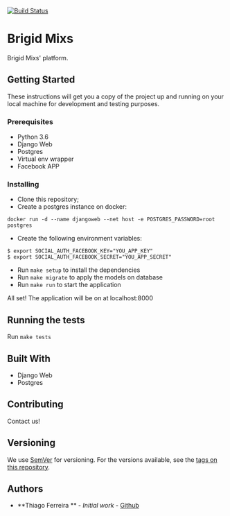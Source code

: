 [![Build Status](http://circleci-badges-max.herokuapp.com/img/tferreiraw/mixapp/master?token=48a42b6925295d37ceb93b42d29f1c28a40eb4ab)](https://circleci.com/gh/tferreiraw/mixapp/tree/master)
# Brigid Mixs

Brigid Mixs' platform.

## Getting Started

These instructions will get you a copy of the project up and running on your local machine for development and testing purposes. 

### Prerequisites

- Python 3.6
- Django Web
- Postgres
- Virtual env wrapper 
- Facebook APP 

### Installing

- Clone this repository;
- Create a postgres instance on docker: 
```
docker run -d --name djangoweb --net host -e POSTGRES_PASSWORD=root postgres
```
- Create the following environment variables:
```
$ export SOCIAL_AUTH_FACEBOOK_KEY="YOU_APP_KEY"
$ export SOCIAL_AUTH_FACEBOOK_SECRET="YOU_APP_SECRET"
```
- Run `make setup` to install the dependencies
- Run `make migrate` to apply the models on database
- Run `make run` to start the application

All set! The application will be on at localhost:8000

## Running the tests

Run `make tests`

## Built With

* Django Web
* Postgres

## Contributing

Contact us!

## Versioning

We use [SemVer](http://semver.org/) for versioning. For the versions available, see the [tags on this repository](https://github.com/your/project/tags). 

## Authors

* **Thiago Ferreira ** - *Initial work* - [Github](https://github.com/thiagoferreiraw)
